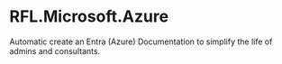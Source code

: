 # RFL.Microsoft.Azure
Automatic create an Entra (Azure) Documentation to simplify the life of admins and consultants.
